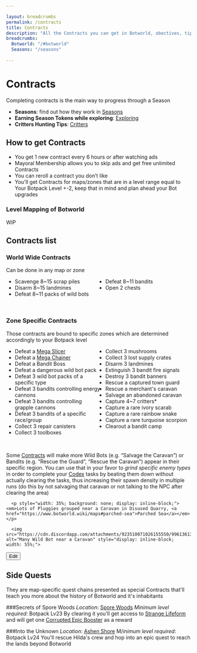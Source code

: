 ```yaml
---

layout: breadcrumbs
permalink: /contracts
title: Contracts
description: "All the Contracts you can get in Botworld, obectives, tips & rewards - Everything there is to know about it on the Botworld Adventure community Wiki!"
breadcrumbs:
  Botworld: "/#botworld"
  Seasons: "/seasons"
  
---
```


<h1 id="contracts">Contracts</h1>

<div class=" ghcms ghcms-intro">

  <p>Completing contracts is the main way to progress through a Season</p>

  <ul>
    <li><strong>Seasons</strong>: find out how they work in <a href="https://www.botworld.wiki/seasons">Seasons</a></li>
    <li><strong>Earning Season Tokens while exploring</strong>: <a href="https://www.botworld.wiki/exploring">Exploring</a></li>
    <li><strong>Critters Hunting Tips</strong>: <a href="https://www.botworld.wiki/critters">Critters</a></li>
  </ul>

  <h2 id="how-to-get-contracts">How to get Contracts</h2>

  <ul>
    <li>You get 1 new contract every 6 hours or after watching ads</li>
    <li>Mayoral Membership allows you to skip ads and get free unlimited Contracts</li>
    <li>You can reroll a contract you don’t like</li>
    <li>You'll get Contracts for maps/zones that are in a level range equal to Your Botpack Level +-2, keep that in mind and plan ahead your Bot upgrades</li>
  </ul>

  <h3>Level Mapping of Botworld</h3>
  <p>WIP</p>
</div>
<style>.ghcms-list ul {column-count: 2;}</style>
<div class=" ghcms ghcms-list">

  <h2 id="contracts-list">Contracts list</h2>

  <h3 id="world-wide-contracts">World Wide Contracts</h3>

  <p>Can be done in any map or zone</p>

  <ul style="column-count: 2;">
    <li>Scavenge 8~15 scrap piles</li>
    <li>Disarm 8~15 landmines</li>
    <li>Defeat 8~11 packs of wild bots</li>
    <li>Defeat 8~11 bandits</li>
    <li>Open 2 chests</li>
  </ul>
<br>
  <h3 id="zone-specific-contracts">Zone Specific Contracts</h3>

  <p>Those contracts are bound to specific zones which are determined accordingly to your Botpack level</p>

  <ul style="column-count: 2;">
    <li>Defeat a <a href="https://www.botworld.wiki/bosses#mega-slicer">Mega Slicer</a></li>
    <li>Defeat a <a href="https://www.botworld.wiki/bosses#mega-chainer">Mega Chainer</a></li>
    <li>Defeat a Bandit Boss</li>
    <li>Defeat a dangerous wild bot pack</li>
    <li>Defeat 3 wild bot packs of a specific type</li>
    <li>Defeat 3 bandits controlling energy cannons</li>
    <li>Defeat 3 bandits controlling grapple cannons</li>
    <li>Defeat 3 bandits of a specific race/group</li>
    <li>Collect 3 repair canisters</li>
    <li>Collect 3 toolboxes</li>
    <li>Collect 3 mushrooms</li>
    <li>Collect 3 lost supply crates</li>
    <li>Disarm 3 landmines</li>
    <li>Extinguish 3 bandit fire signals</li>
    <li>Destroy 3 bandit banners</li>
    <li>Rescue a captured town guard</li>
    <li>Rescue a merchant's caravan</li>
    <li>Salvage an abandoned caravan</li>
    <li>Capture 4~7 critters*</li>
    <li>Capture a rare ivory scarab</li>
    <li>Capture a rare rainbow snake</li>
    <li>Capture a rare turquoise scorpion</li>
    <li>Clearout a bandit camp</li>
</ul>
<br>
      <p>Some <a href="https://www.botworld.wiki/contracts">Contracts</a> will make more Wild Bots (e.g. “Salvage the Caravan”) or Bandits (e.g. “Rescue the Guard”, “Rescue the Caravan”) appear in their specific region. You can use that in your favor to <em>grind specific enemy types</em> in order to complete your <a href="https://www.botworld.wiki/codex">Codex</a> tasks by beating them down without actually clearing the tasks, thus increasing their spawn density in multiple runs (do this by not salvaging that caravan or not talking to the NPC after clearing the area)<br></p>



      <p style="width: 35%; background: none; display: inline-block;"><em>Lots of Pluggies grouped near a Caravan in Disused Quarry, <a href="https://www.botworld.wiki/maps#parched-sea">Parched Sea</a></em></p>
        
      <img src="https://cdn.discordapp.com/attachments/923510071026155550/996136135560540301/unknown.png" alt="Many Wild Bot near a Caravan" style="display: inline-block; width: 55%;">
</div><button class="ghcms-edit-option" ghcms-data="ghcms-list">Edit</button>

<h2 id="side-quests">Side Quests</h2>
<div class=" ghcms ghcms-side-quests">
They are map-specific quest chains presented as special Contracts that'll teach you more about the history of Botworld and it's inhabitants

###Secrets of Spore Woods
*Location*: [Spore Woods](/maps#spore-woods)
*Minimum level required*: Botpack Lv23
By clearing it you'll get access to [Strange Lifeform](/codex#spore-woods) and will get one [Corrupted Epic Booster](/boosters) as a reward
        
###Into the Unknown
*Location*: [Ashen Shore](/maps#ashen-shore)
M/*inimum level required*: Botpack Lv24
You'll rescue Hilda's crew and hop into an epic quest to reach the lands beyond Botworld
</div>
